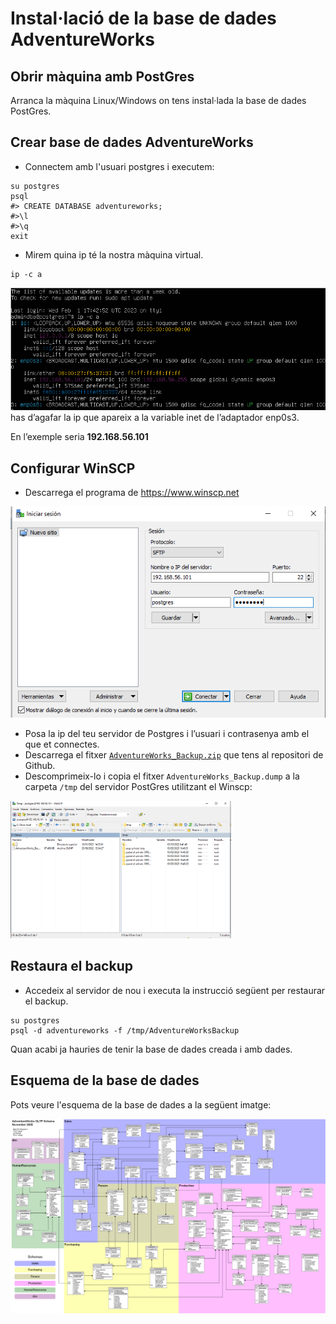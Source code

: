 # Instal·lació de la base de dades AdventureWorks

## Obrir màquina amb PostGres

 Arranca la màquina Linux/Windows on tens instal·lada la base de dades PostGres.

## Crear base de dades AdventureWorks

* Connectem amb l'usuari postgres i executem: 
  
```
su postgres
psql
#> CREATE DATABASE adventureworks;
#>\l 
#>\q
exit
```

* Mirem quina ip té la nostra màquina virtual.
```
ip -c a
```

![Image1](https://github.com/fbarraga/Postgres-DB/blob/main/UF2/Databases/adventureworks/images/image1.png?raw=true)
has d’agafar la ip que apareix a la variable inet de l’adaptador enp0s3.

En l’exemple seria **192.168.56.101**

## Configurar WinSCP

* Descarrega el programa de https://www.winscp.net

![Image2](https://github.com/fbarraga/Postgres-DB/blob/main/UF2/Databases/adventureworks/images/image2.png?raw=true)

* Posa la ip del teu servidor de Postgres i l’usuari i contrasenya amb el que et connectes.
* Descarrega el fitxer [`AdventureWorks_Backup.zip`](https://github.com/fbarraga/Postgres-DB/blob/main/UF2/Databases/adventureworks/AdventureWorks_Backup.zip) que tens al repositori de  Github.
* Descomprimeix-lo i copia el fitxer `AdventureWorks_Backup.dump` a la carpeta `/tmp` del servidor PostGres utilitzant el Winscp:
  
<img src="https://github.com/fbarraga/Postgres-DB/blob/main/UF2/Databases/adventureworks/images/image3.png?raw=true" width="70%" />


## Restaura el backup  

* Accedeix al servidor de nou i executa la instrucció següent per restaurar el backup.
```
su postgres
psql -d adventureworks -f /tmp/AdventureWorksBackup
```

Quan acabi ja hauries de tenir la base de dades creada i amb dades.

## Esquema de la base de dades

Pots veure l'esquema de la base de dades a la següent imatge:

![Image4](https://github.com/fbarraga/Postgres-DB/blob/main/UF2/Databases/adventureworks/images/AdventureWorks_schema.png?raw=true)